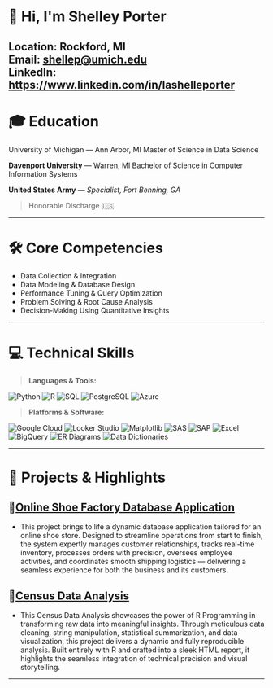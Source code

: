 # 👋 Hi, I'm Shelley Porter

Location: Rockford, MI  
Email: [shellep@umich.edu](mailto:shellep@umich.edu)  
LinkedIn: https://www.linkedin.com/in/lashelleporter
---

# 🎓 Education

University of Michigan — Ann Arbor, MI 
Master of Science in Data Science  

**Davenport University** — Warren, MI 
Bachelor of Science in Computer Information Systems 

**United States Army** — *Specialist, Fort Benning, GA*  
> Honorable Discharge 🇺🇸

---

# 🛠️ Core Competencies

- Data Collection & Integration
- Data Modeling & Database Design
- Performance Tuning & Query Optimization
- Problem Solving & Root Cause Analysis
- Decision-Making Using Quantitative Insights

---

# 💻 Technical Skills

> **Languages & Tools:**

![Python](https://img.shields.io/badge/Python-3776AB?style=for-the-badge&logo=python&logoColor=white)
![R](https://img.shields.io/badge/R-276DC3?style=for-the-badge&logo=r&logoColor=white)
![SQL](https://img.shields.io/badge/SQL-4479A1?style=for-the-badge&logo=sqlite&logoColor=white)
![PostgreSQL](https://img.shields.io/badge/PostgreSQL-4169E1?style=for-the-badge&logo=postgresql&logoColor=white)
![Azure](https://img.shields.io/badge/Azure-0078D4?style=for-the-badge&logo=microsoftazure&logoColor=white)

> **Platforms & Software:**  

![Google Cloud](https://img.shields.io/badge/Google%20Cloud-4285F4?style=for-the-badge&logo=googlecloud&logoColor=white)
![Looker Studio](https://img.shields.io/badge/Looker%20Studio-4285F4?style=for-the-badge&logo=googleanalytics&logoColor=white)
![Matplotlib](https://img.shields.io/badge/Matplotlib-11557C?style=for-the-badge&logo=matplotlib&logoColor=white)
![SAS](https://img.shields.io/badge/SAS-0278AA?style=for-the-badge&logo=sas&logoColor=white)
![SAP](https://img.shields.io/badge/SAP-0FAAFF?style=for-the-badge&logo=sap&logoColor=white)
![Excel](https://img.shields.io/badge/Excel-217346?style=for-the-badge&logo=microsoft-excel&logoColor=white)
![BigQuery](https://img.shields.io/badge/BigQuery-669DF6?style=for-the-badge&logo=googlebigquery&logoColor=white)
![ER Diagrams](https://img.shields.io/badge/ER%20Diagrams-0066CC?style=for-the-badge&logo=databricks&logoColor=white)
![Data Dictionaries](https://img.shields.io/badge/Data%20Dictionaries-4CAF50?style=for-the-badge&logo=bookstack&logoColor=white)

---

# 🚀 Projects & Highlights

## 🔗[Online Shoe Factory Database Application](https://github.com/ShelleyPorter/Shoe-Factory-Project)
- This project brings to life a dynamic database application tailored for an online shoe store. Designed to streamline operations from start to finish, the system expertly manages customer relationships, tracks real-time inventory, processes orders with precision, oversees employee activities, and coordinates smooth shipping logistics — delivering a seamless experience for both the business and its customers.

## 🔗[Census Data Analysis](https://github.com/ShelleyPorter/Census-Data-Analysis)
- This Census Data Analysis showcases the power of R Programming in transforming raw data into meaningful insights. Through meticulous data cleaning, string manipulation, statistical summarization, and data visualization, this project delivers a dynamic and fully reproducible analysis. Built entirely with R and crafted into a sleek HTML report, it highlights the seamless integration of technical precision and visual storytelling.
---
